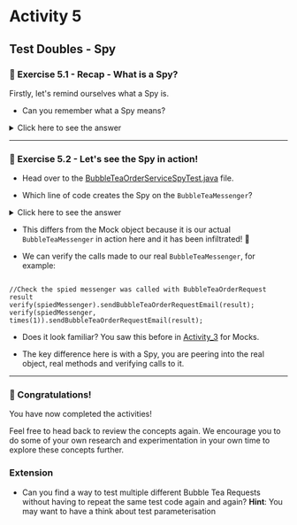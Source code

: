 # Activity 5

## Test Doubles - Spy

### 🔎 Exercise 5.1 - Recap - What is a Spy?

Firstly, let's remind ourselves what a Spy is.

- Can you remember what a Spy means?

<details>
<summary>Click here to see the answer</summary>
<pre>

Spies enable you to focus in (spy on) specific methods on a real object. We call this object the ‘spied object’.

</pre>
</details>

---

### 🔎 Exercise 5.2 - Let's see the Spy in action!

- Head over to the [BubbleTeaOrderServiceSpyTest.java](../src/test/java/BubbleTeaOrderServiceSpyTest.java) file.


- Which line of code creates the Spy on the `BubbleTeaMessenger`?

<details>
<summary>Click here to see the answer</summary>
<pre>

// Line 25
spiedMessenger = spy(new BubbleTeaMessenger(dummySimpleLogger));

</pre>
</details>


- This differs from the Mock object because it is our actual `BubbleTeaMessenger` in action here and it
has been infiltrated! 😬
  
- We can verify the calls made to our real `BubbleTeaMessenger`, for example:

```

//Check the spied messenger was called with BubbleTeaOrderRequest result
verify(spiedMessenger).sendBubbleTeaOrderRequestEmail(result);
verify(spiedMessenger, times(1)).sendBubbleTeaOrderRequestEmail(result);

```

- Does it look familiar? You saw this before in [Activity_3](activity_3.md) for Mocks.
  

- The key difference here is with a Spy, you are peering into the real object, real methods and verifying calls to it.

---

### 🥳 Congratulations!

You have now completed the activities!

Feel free to head back to review the concepts again.
We encourage you to do some of your own research and experimentation in your own time to explore these concepts further.

### Extension

- Can you find a way to test multiple different Bubble Tea Requests without having to repeat the same test code again
and again? **Hint**: You may want to have a think about test parameterisation